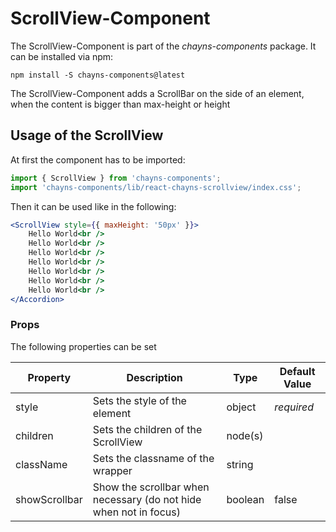 # ScrollView-Component #

The ScrollView-Component is part of the *chayns-components* package. It can be installed via npm:

    npm install -S chayns-components@latest

The ScrollView-Component adds a ScrollBar on the side of an element, when the content is bigger
than max-height or height

## Usage of the ScrollView ##
At first the component has to be imported:

```jsx
import { ScrollView } from 'chayns-components';
import 'chayns-components/lib/react-chayns-scrollview/index.css';
```


Then it can be used like in the following:
```jsx
<ScrollView style={{ maxHeight: '50px' }}>
    Hello World<br />
    Hello World<br />
    Hello World<br />
    Hello World<br />
    Hello World<br />
    Hello World<br />
    Hello World<br />
</Accordion>
```

### Props ###
The following properties can be set

| Property      | Description                                                            | Type                       | Default Value |
|---------------|------------------------------------------------------------------------|----------------------------|---------------|
| style         | Sets the style of the element                                          | object                     | *required*    |
| children      | Sets the children of the ScrollView                                    | node(s)                    |               |
| className     | Sets the classname of the wrapper                                      | string                     |               |
| showScrollbar | Show the scrollbar when necessary (do not hide when not in focus)      | boolean                    | false         |